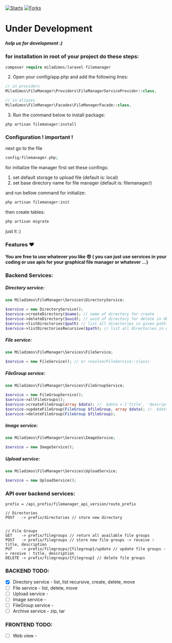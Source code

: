 [![Starts](https://img.shields.io/github/stars/miladimos/laravel-filemanager?style=flat&logo=github)](https://github.com/miladimos/laravel-filemanager/forks)
[![Forks](https://img.shields.io/github/forks/miladimos/laravel-filemanager?style=flat&logo=github)](https://github.com/miladimos/laravel-filemanager/stargazers)

[comment]: <> (- [English]&#40;README-en.md&#41;)

# Under Development

##### help us for development :)

### for installation in root of your project do these steps:

``` php
composer require miladimos/laravel-filemanager
```

2. Open your config/app.php and add the following lines:

```php
// in providers
Miladimos\FileManager\Providers\FileManagerServiceProvider::class,

// in aliases
Miladimos\FileManager\Facades\FileManagerFacade::class,
```

3. Run the command below to install package:

```
php artisan filemanager:install
```

### Configuration ! important !

next go to the file

```php
config/filemanager.php;
```

for initialize file manager first set these confings:

1. set default storage to upload file (default is: local)
2. set base directory name for file manager (default is: filemanager/)

and run bellow command for initialize:

``` php
php artisan filemanager:init
```

then create tables:

``` php
php artisan migrate
```

just it :)

[comment]: <> (### نحوه استفاده)

[comment]: <> (برای اپلود فایل:)

[comment]: <> (```)

[comment]: <> (public function store&#40;Request $request&#41;)

[comment]: <> ({   )

[comment]: <> (    // This will upload your file to the default folder of selected in config storage)

[comment]: <> (    UploadService::uploadFile&#40;$request->file&#40;'some_file'&#41;&#41;;)

[comment]: <> (    // This will upload your file to the given as second parameter path of default storage)

[comment]: <> (    UploadService::uploadFile&#40;$request->file&#40;'some_file'&#41;, 'path/to/upload'&#41;;)

[comment]: <> (    // This will upload your file to the given storage)

[comment]: <> (    UploadService::uploadFile&#40;$request->file&#40;'some_file'&#41;, 'path/to/upload', 'storage_name'&#41;;)

[comment]: <> (    // This will also resize image to the given width and height)

[comment]: <> (    UploadService::uploadFile&#40;$request->file&#40;'some_file'&#41;, 'path/to/upload', 'storage_name'&#41;;)

[comment]: <> (})

[comment]: <> (```)

[comment]: <> (برای آپلود عکس با فرمت base64:)

[comment]: <> (```php)

[comment]: <> (public function store&#40;Request $request&#41;)

[comment]: <> ({   )

[comment]: <> (    // This will upload your file to the default folder of selected in config storage)

[comment]: <> (    UploadService::uploadBase64Image&#40;$request->input&#40;'image'&#41;&#41;;)

[comment]: <> (    // This will upload your file to the given as second parameter path of default storage)

[comment]: <> (    UploadService::uploadFile&#40;$request->input&#40;'image'&#41;, 'path/to/upload'&#41;;)

[comment]: <> (    // This will upload your file to the given storage)

[comment]: <> (    UploadService::uploadFile&#40;$request->input&#40;'image'&#41;, 'path/to/upload', 'storage_name'&#41;;)

[comment]: <> (    // This will also resize image to the given width and height)

[comment]: <> (    UploadService::uploadFile&#40;$request->input&#40;'image'&#41;, 'path/to/upload', 'storage_name'&#41;;)

[comment]: <> (})

[comment]: <> (```)

### Features ❤️

#### You are free to use whatever you like 😎 ( you can just use services in your coding or use apis for your graphical file manager or whatever ...)

### Backend Services:

##### Directory service:

```php
use Miladimos\FileManager\Services\DirectoryService;

$service = new DirectoryService();
$service->createDirectory($name); // name of directory for create
$service->deleteDirectory($uuid); // uuid of directory for delete in db and disk
$service->listDirectories($path) // list all directories in given path
$service->listDirectoriesRecursive($path); // list all directories in given path Recursively
```

##### File service:

```php
use Miladimos\FileManager\Services\FileService;

$service = new FileService(); // or resolve(FileService::class)
```

##### FileGroup service:

```php
use Miladimos\FileManager\Services\FileGroupService;

$service = new FileGroupService();
$service->allFileGroups();
$service->createFileGroup(array $data); //  $data = ['title', 'description']
$service->updateFileGroup(FileGroup $fileGroup, array $data); //  $data = ['title', 'description']
$service->deleteFileGroup(FileGroup $fileGroup);
```

##### Image service:

```php
use Miladimos\FileManager\Services\ImageService;

$service = new ImageService();
```

##### Upload service:

```php
use Miladimos\FileManager\Services\UploadService;

$service = new UploadService();
```

### API over backend services:

```
prefix = /api_prefix/filemanager_api_version/route_prefix

// Directories
POST   -> prefix/directories // store new directory 


// File Groups
GET    -> prefix/filegroups // return all available file groups
POST   -> prefix/filegroups // store new file groups -> receive : title, description
PUT    -> prefix/filegroups/{filegroup}/update // update file groups -> receive : title, description
DELETE -> prefix/filegroups/{filegroup} // delete file groups
```

### BACKEND TODO:

- [x] Directory service - list, list recursive, create, delete, move
- [ ] File service - list, delete, move
- [ ] Upload service -
- [ ] Image service -
- [ ] FileGroup service -
- [ ] Archive service - zip, tar

### FRONTEND TODO:

- [ ] Web view -
